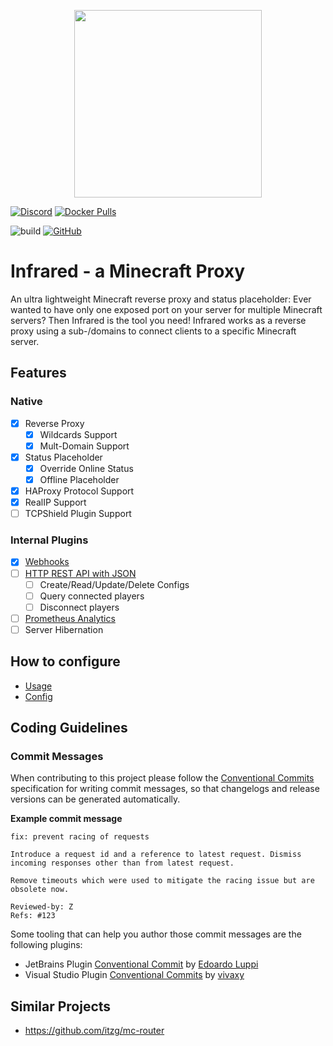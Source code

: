 <p align="center">
   <img width="300" height="auto" src="https://i.imgur.com/sD8cjJc.png">
 </p>

[![Discord](https://img.shields.io/discord/800456341088370698?label=discord&logo=discord)](https://discord.gg/r98YPRsZAx)
[![Docker Pulls](https://img.shields.io/docker/pulls/haveachin/infrared?logo=docker)](https://hub.docker.com/r/haveachin/infrared)

![build](https://github.com/haveachin/infrared/actions/workflows/test-build-release.yml/badge.svg)
[![GitHub](https://img.shields.io/github/license/haveachin/infrared)](https://raw.githubusercontent.com/haveachin/infrared/master/LICENSE)

# Infrared - a Minecraft Proxy

An ultra lightweight Minecraft reverse proxy and status placeholder:
Ever wanted to have only one exposed port on your server for multiple Minecraft servers?
Then Infrared is the tool you need!
Infrared works as a reverse proxy using a sub-/domains to connect clients to a specific Minecraft server.

## Features

### Native

- [X] Reverse Proxy
  - [X] Wildcards Support
  - [X] Mult-Domain Support
- [X] Status Placeholder
  - [X] Override Online Status
  - [X] Offline Placeholder
- [X] HAProxy Protocol Support
- [X] RealIP Support
- [ ] TCPShield Plugin Support

### Internal Plugins

- [X] [Webhooks](docs/plugins/WEBHOOKS.md)
- [ ] [HTTP REST API with JSON](docs/plugins/HTTP_API.md)
  - [ ] Create/Read/Update/Delete Configs
  - [ ] Query connected players
  - [ ] Disconnect players
- [ ] [Prometheus Analytics](docs/plugins/PROMETEUS.md)
- [ ] Server Hibernation

## How to configure

- [Usage](docs/USAGE.md)
- [Config](docs/CONFIG.md)

## Coding Guidelines

### Commit Messages

When contributing to this project please follow the [Conventional Commits](https://www.conventionalcommits.org/en/v1.0.0/) 
specification for writing commit messages, so that changelogs and release versions can be generated automatically.

**Example commit message**

```
fix: prevent racing of requests

Introduce a request id and a reference to latest request. Dismiss
incoming responses other than from latest request.

Remove timeouts which were used to mitigate the racing issue but are
obsolete now.

Reviewed-by: Z
Refs: #123
```

Some tooling that can help you author those commit messages are the following plugins:

* JetBrains Plugin [Conventional Commit](https://plugins.jetbrains.com/plugin/13389-conventional-commit)
  by [Edoardo Luppi](https://github.com/lppedd)
* Visual Studio
  Plugin [Conventional Commits](https://marketplace.visualstudio.com/items?itemName=vivaxy.vscode-conventional-commits)
  by [vivaxy](https://marketplace.visualstudio.com/publishers/vivaxy)

## Similar Projects

* https://github.com/itzg/mc-router

